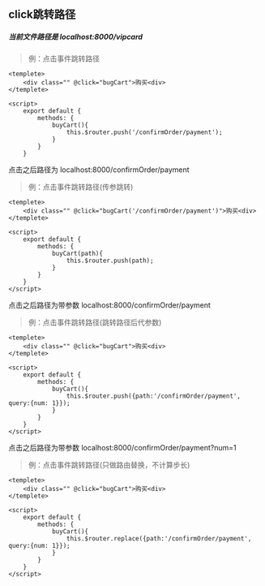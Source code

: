 ## click跳转路径
##### 当前文件路径是 localhost:8000/vipcard
> 例：点击事件跳转路径

```
<templete>
    <div class="" @click="bugCart">购买<div>
</templete>

<script>
    export default {
        methods: {
            buyCart(){
                this.$router.push('/confirmOrder/payment');
            }
        }
    }	
```
点击之后路径为 localhost:8000/confirmOrder/payment
> 例：点击事件跳转路径(传参跳转)

```
<templete>
    <div class="" @click="bugCart('/confirmOrder/payment')">购买<div>
</templete>

<script>
    export default {
    	methods: {
    	    buyCart(path){
                this.$router.push(path);
            }
    	}
    }	
</script>
```
点击之后路径为带参数 localhost:8000/confirmOrder/payment
> 例：点击事件跳转路径(跳转路径后代参数)

```
<templete>
    <div class="" @click="bugCart">购买<div>
</templete>

<script>
    export default {
    	methods: {
    	    buyCart(){
                this.$router.push({path:'/confirmOrder/payment', query:{num: 1}});
            }
    	}
    }	
</script>
```
点击之后路径为带参数 localhost:8000/confirmOrder/payment?num=1
> 例：点击事件跳转路径(只做路由替换，不计算步长)

```
<templete>
    <div class="" @click="bugCart">购买<div>
</templete>

<script>
    export default {
    	methods: {
    	    buyCart(){
                this.$router.replace({path:'/confirmOrder/payment', query:{num: 1}});
            }
        }
    }	
</script>
```